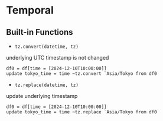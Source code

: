 # Temporal

## Built-in Functions

- `tz.convert(datetime, tz)`

underlying UTC timestamp is not changed

```jasmine
df0 = df[time = [2024-12-10T10:00:00]]
update tokyo_time = time ~tz.convert `Asia/Tokyo from df0
```

- `tz.replace(datetime, tz)`

update underlying timestamp

```jasmine
df0 = df[time = [2024-12-10T10:00:00]]
update tokyo_time = time ~tz.replace `Asia/Tokyo from df0
```

